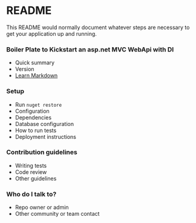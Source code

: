 # README #

This README would normally document whatever steps are necessary to get your application up and running.

### Boiler Plate to Kickstart an asp.net MVC WebApi with DI ###

* Quick summary
* Version
* [Learn Markdown](https://bitbucket.org/tutorials/markdowndemo)

### Setup ###

* Run <code>nuget restore</code>
* Configuration
* Dependencies
* Database configuration
* How to run tests
* Deployment instructions

### Contribution guidelines ###

* Writing tests
* Code review
* Other guidelines

### Who do I talk to? ###

* Repo owner or admin
* Other community or team contact